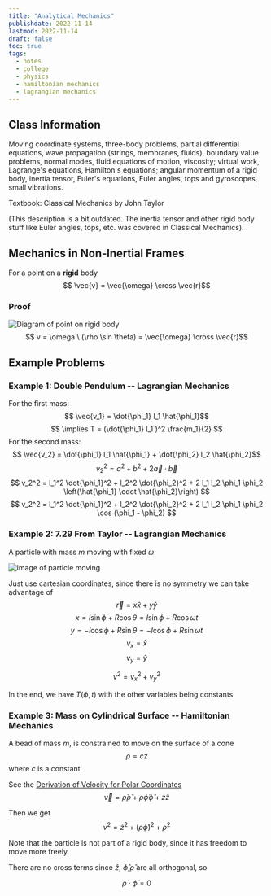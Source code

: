 ```yaml
---
title: "Analytical Mechanics"
publishdate: 2022-11-14
lastmod: 2022-11-14
draft: false
toc: true
tags:
  - notes
  - college
  - physics
  - hamiltonian mechanics
  - lagrangian mechanics
---
```


## Class Information
Moving coordinate systems, three-body problems, partial differential equations, wave propagation (strings, membranes, fluids), boundary value problems, normal modes, fluid equations of motion, viscosity; virtual work, Lagrange's equations, Hamilton's equations; angular momentum of a rigid body, inertia tensor, Euler's equations, Euler angles, tops and gyroscopes, small vibrations.

Textbook: Classical Mechanics by John Taylor

(This description is a bit outdated. The inertia tensor and other rigid body stuff like Euler angles, tops, etc. was covered in Classical Mechanics).

## Mechanics in Non-Inertial Frames
For a point on a **rigid** body
$$ \vec{v} = \vec{\omega} \cross \vec{r}$$

### Proof
![Diagram of point on rigid body](/analyticalmechanics/v=omegacrossr.PNG)
$$ v =  \omega \ (\rho \sin \theta)  = \vec{\omega} \cross \vec{r}$$

## Example Problems

### Example 1: Double Pendulum -- Lagrangian Mechanics

For the first mass:
$$ \vec{v_1} = \dot{\phi_1} l_1 \hat{\phi_1}$$
$$ \implies T = (\dot{\phi_1} l_1 )^2 \frac{m_1}{2}  $$
For the second mass:
$$ \vec{v_2} = \dot{\phi_1} l_1 \hat{\phi_1} +  \dot{\phi_2} l_2 \hat{\phi_2}$$
$$ v_2^2 =  a^2 + b^2 + 2\vec{a} \cdot \vec{b} $$
$$ v_2^2 =  l_1^2 \dot{\phi_1}^2 + l_2^2 \dot{\phi_2}^2 + 2 l_1 l_2 \phi_1 \phi_2 \left(\hat{\phi_1} \cdot \hat{\phi_2}\right) $$
$$ v_2^2 =  l_1^2 \dot{\phi_1}^2 + l_2^2 \dot{\phi_2}^2 + 2 l_1 l_2 \phi_1 \phi_2 \cos (\phi_1 - \phi_2) $$

### Example 2: 7.29 From Taylor -- Lagrangian Mechanics
A particle with mass $m$ moving with fixed $\omega$

![Image of particle moving](/analyticalmechanics/7.29.PNG)

Just use cartesian coordinates, since there is no symmetry we can take advantage of
$$ \vec{r} = x \hat{x} + y \hat{y}$$
$$ x = l \sin \phi + R \cos \theta = l \sin \phi + R \cos \omega t$$
$$ y = - l \cos \phi + R \sin \theta = - l \cos \phi + R \sin \omega t$$
$$ v_x = \hat{x} $$
$$ v_y = \hat{y} $$

$$ v^2 = v_x^2 + v_y^2$$

In the end, we have $T(\phi,  t)$ with the other variables being constants

### Example 3: Mass on Cylindrical Surface -- Hamiltonian Mechanics
A bead of mass $m$, is constrained to move on the surface of a cone
$$ \rho = cz $$
where $c$ is a constant

See the [Derivation of Velocity for Polar Coordinates](/notes/physics/classicalmechanics/#2-newtons-laws-of-motion)
$$ \vec{v} = \dot{\rho} \hat{\rho} + \rho \dot{\phi} \hat{\phi} + \dot{z} \hat{z}$$

Then we get
$$ v^2 = \dot{z}^2 + (\rho \dot{\phi})^2 + \dot{\rho}^2$$

Note that the particle is not part of a rigid body, since it has freedom to move more freely.

There are no cross terms since $\hat{z}$, $\hat{\phi}$,$\hat{\rho}$ are all orthogonal, so 

$$ \hat{\rho} \cdot \hat{\phi} = 0$$
